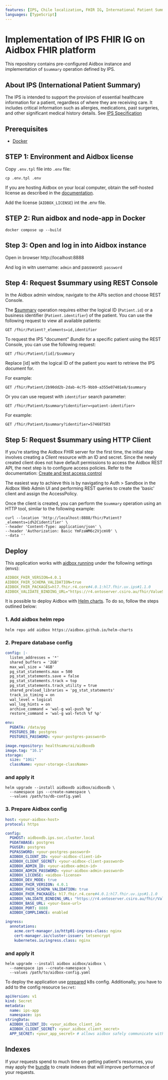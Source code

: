 ```yaml
---
features: [IPS, Chile localization, FHIR IG, International Patient Summary, Narrative generation]
languages: [TypeScript]
---
```

# Implementation of IPS FHIR IG on Aidbox FHIR platform

This repository contains pre-configured Aidbox instance and implementation of `$summary` operation defined by IPS.

## About IPS (International Patient Summary)

The IPS is intended to support the provision of essential healthcare information for a patient, regardless of where they are receiving care. It includes critical information such as allergies, medications, past surgeries, and other significant medical history details. See [IPS Specification](https://build.fhir.org/ig/HL7Chile/IPS-CL/index.html)

## Prerequisites

- [Docker](https://www.docker.com/)

## STEP 1: Environment and Aidbox license

Copy `.env.tpl` file into `.env` file:

```shell
cp .env.tpl .env
```

If you are hosting Aidbox on your local computer, obtain the self-hosted license as described in the [documentation](https://docs.aidbox.app/getting-started/run-aidbox-locally-with-docker).

Add the license (`AIDBOX_LICENSE`) int the .env file.

## STEP 2: Run aidbox and node-app in Docker

```shell
docker compose up --build
```

## Step 3: Open and log in into Aidbox instance

Open in browser http://localhost:8888

And log in witn username: `admin` and password: `password`

## Step 4: Request $summary using REST Console

In the Aidbox admin window, navigate to the APIs section and choose REST Console.

The [$summary](https://build.fhir.org/ig/HL7/fhir-ips/OperationDefinition-summary.html) operation requires either the logical ID (`Patient.id`) or a business identifier (`Patient.identifier`) of the patient.
You can use the following request to view all available patients:

```
GET /fhir/Patient?_elements=id,identifier
```

To request the IPS "document" _Bundle_ for a specific patient using the REST Console, you can use the following request:

```
GET /fhir/Patient/[id]/$summary
```

Replace [id] with the logical ID of the patient you want to retrieve the IPS document for.

For example:

```
GET /fhir/Patient/2b90dd2b-2dab-4c75-9bb9-a355e07401e8/$summary
```

Or you can use request with `identifier` search parameter:

```
GET /fhir/Patient/$summary?identifier=<patient-identifier>
```

For example:

```
GET /fhir/Patient/$summary?identifier=574687583
```

## Step 5: Request $summary using HTTP Client

If you're starting the Aidbox FHIR server for the first time, the initial step involves creating a _Client_ resource with an ID and secret.
Since the newly created client does not have default permissions to access the Aidbox REST API, the next step is to configure access policies.
Refer to the documentation: [Create and test access control](https://docs.aidbox.app/modules-1/security-and-access-control/auth/basic-auth)

The easiest way to achieve this is by navigating to Auth > Sandbox in the Aidbox Web Admin UI and performing REST queries to create the 'basic' client and assign the AccessPolicy.

Once the client is created, you can perform the `$summary` operation using an HTTP tool, similar to the following example:

```
curl --location 'http://localhost:8888/fhir/Patient?_elements=id%2Cidentifier' \
--header 'Content-Type: application/json' \
--header 'Authorization: Basic YmFzaWM6c2VjcmV0' \
--data ''
```

## Deploy

This application works with [aidbox running](https://docs.aidbox.app/getting-started/run-aidbox-in-kubernetes/deploy-aidbox-in-kubernetes) under the following settings (envs):

```yaml
AIDBOX_FHIR_VERSION=4.0.1
AIDBOX_FHIR_SCHEMA_VALIDATION=true
AIDBOX_FHIR_PACKAGES=hl7.fhir.r4.core#4.0.1:hl7.fhir.uv.ips#1.1.0
AIDBOX_VALIDATE_BINDING_URL="https://r4.ontoserver.csiro.au/fhir/ValueSet/\$validate-code"
```

It is possible to deploy Aidbox with [Helm charts](https://github.com/Aidbox/helm-charts/tree/main). To do so, follow the steps outlined below:

### 1. Add aidbox helm repo

```
helm repo add aidbox https://aidbox.github.io/helm-charts
```

### 2. Prepare database config

```yaml
config: |-
  listen_addresses = '*'
  shared_buffers = '2GB'
  max_wal_size = '4GB'
  pg_stat_statements.max = 500
  pg_stat_statements.save = false
  pg_stat_statements.track = top
  pg_stat_statements.track_utility = true
  shared_preload_libraries = 'pg_stat_statements'
  track_io_timing = on
  wal_level = logical
  wal_log_hints = on
  archive_command = 'wal-g wal-push %p'
  restore_command = 'wal-g wal-fetch %f %p'

env:
  PGDATA: /data/pg
  POSTGRES_DB: postgres
  POSTGRES_PASSWORD: <your-postgres-password>

image.repository: healthsamurai/aidboxdb
image.tag: "16.1"
storage:
  size: "10Gi"
  className: <your-storage-className>
```

### and apply it

```
helm upgrade --install aidboxdb aidbox/aidboxdb \
  --namespace ips --create-namespace \
  --values /path/to/db-config.yaml
```

### 3. Prepare Aidbox config

```yaml
host: <your-aidbox-host>
protocol: https

config:
  PGHOST: aidboxdb.ips.svc.cluster.local
  PGDATABASE: postgres
  PGUSER: postgres
  PGPASSWORD: <your-postgres-password>
  AIDBOX_CLIENT_ID: <your-aidbox-client-id>
  AIDBOX_CLIENT_SECRET: <your-aidbox-client-password>
  AIDBOX_ADMIN_ID: <your-aidbox-admin-id>
  AIDBOX_ADMIN_PASSWORD: <your-aidbox-admin-password>
  AIDBOX_LICENSE: <aidbox-license>
  AIDBOX_DEV_MODE: true
  AIDBOX_FHIR_VERSION: 4.0.1
  AIDBOX_FHIR_SCHEMA_VALIDATION: true
  AIDBOX_FHIR_PACKAGES: hl7.fhir.r4.core#4.0.1:hl7.fhir.uv.ips#1.1.0
  AIDBOX_VALIDATE_BINDING_URL: "https://r4.ontoserver.csiro.au/fhir/ValueSet/$validate-code"
  AIDBOX_BASE_URL: <your-base-url>
  AIDBOX_PORT: 8888
  AIDBOX_COMPLIANCE: enabled

ingress:
  annotations:
    acme.cert-manager.io/http01-ingress-class: nginx
    cert-manager.io/cluster-issuer: letsencrypt
    kubernetes.io/ingress.class: nginx
```

### and apply it

```
helm upgrade --install aidbox aidbox/aidbox \
  --namespace ips --create-namespace \
  --values /path/to/aidbox-config.yaml
```

To deploy the application use [prepared](./k8s.yaml) k8s config. Additionally, you have to add to the config resource `Secret`:

```yaml
apiVersion: v1
kind: Secret
metadata:
  name: ips-app
  namespace: ips
stringData:
  AIDBOX_CLIENT_ID: <your_aidbox_client_id>
  AIDBOX_CLIENT_SECRET: <your_aidbox_client_secret>
  APP_SECRET: <your_app_secret> # allows aidbox safely communicate with this app
```

## Indexes

If your requests spend to much time on getting patient's resources, you may apply the [bundle](./idxs_init_bundle.json)
to create indexes that will improve performance of your requests. 
